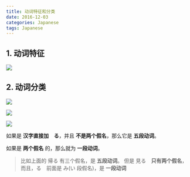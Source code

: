 ```yaml
---
title: 动词特征和分类
date: 2016-12-03
categories: Japanese
tags: Japanese
---
```


## 1. 动词特征

![](https://ww4.sinaimg.cn/large/006tNc79gw1fadogttbnrj31kw0x2wil.jpg)


<!-- more -->

## 2. 动词分类

![](https://ww3.sinaimg.cn/large/006tNc79gw1fadoi93mdmj31kw0w4wht.jpg)

![](https://ww1.sinaimg.cn/large/006tNc79gw1fadojmviaij31kw0wugqb.jpg)

![](https://ww1.sinaimg.cn/large/006tNc79gw1fadom0nmxtj31kw0w9wic.jpg)

如果是 **汉字直接加　る**，并且 **不是两个假名**，那么它是 **五段动词**。

如果是 **两个假名** 的，那么就为 **一段动词**。

> 比如上面的 帰る 有三个假名，是 **五段动词**。
> 但是 見る　**只有两个假名**，而且，る　前面是 み(い 段假名)，是 **一段动词**

